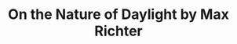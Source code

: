 ---
layout: manifest
title: On the Nature of Daylight by Max Richter
manifest_name: on-the-nature-of-daylight-by-max-richter

---